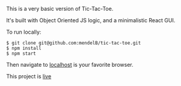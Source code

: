 This is a very basic version of Tic-Tac-Toe.

It's built with Object Oriented JS logic, and a minimalistic React GUI.

To run locally:

```
$ git clone git@github.com:mendelB/tic-tac-toe.git
$ npm install
$ npm start
```

Then navigate to [localhost](http://localhost:3000/) is your favorite browser.

This project is [live]()